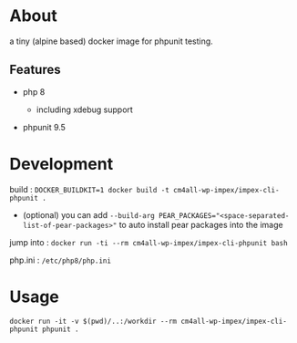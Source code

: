 # About

a tiny (alpine based) docker image for phpunit testing.

## Features

- php 8

  - including xdebug support

- phpunit 9.5

# Development

build : `DOCKER_BUILDKIT=1 docker build -t cm4all-wp-impex/impex-cli-phpunit .`

- (optional) you can add `--build-arg PEAR_PACKAGES="<space-separated-list-of-pear-packages>"` to auto install pear packages into the image

jump into : `docker run -ti --rm cm4all-wp-impex/impex-cli-phpunit bash`

php.ini : `/etc/php8/php.ini`

# Usage

`docker run -it -v $(pwd)/..:/workdir --rm cm4all-wp-impex/impex-cli-phpunit phpunit .`
